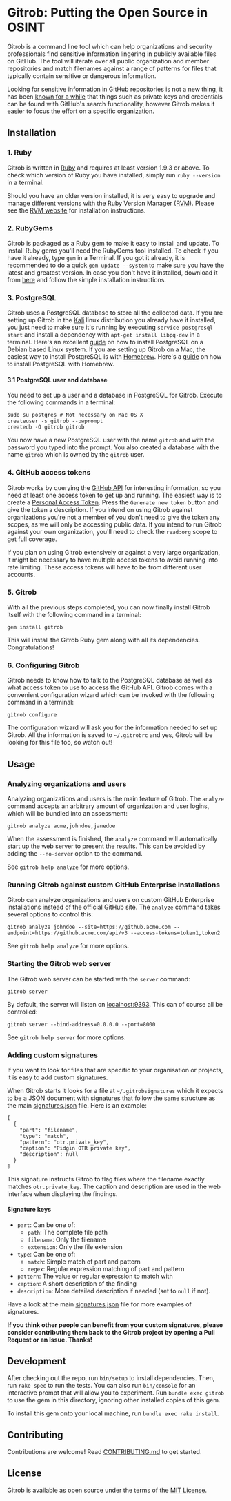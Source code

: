 # Gitrob: Putting the Open Source in OSINT

Gitrob is a command line tool which can help organizations and security professionals find sensitive information lingering in publicly available files on GitHub. The tool will iterate over all public organization and member repositories and match filenames against a range of patterns for files that typically contain sensitive or dangerous information.

Looking for sensitive information in GitHub repositories is not a new thing, it has been [known for a while](http://blog.conviso.com.br/2013/06/github-hacking-for-fun-and-sensitive.html) that things such as private keys and credentials can be found with GitHub's search functionality, however Gitrob makes it easier to focus the effort on a specific organization.

## Installation

### 1. Ruby

Gitrob is written in [Ruby](https://www.ruby-lang.org/) and requires at least version 1.9.3 or above. To check which version of Ruby you have installed, simply run `ruby --version` in a terminal.

Should you have an older version installed, it is very easy to upgrade and manage different versions with the Ruby Version Manager ([RVM](https://rvm.io/)). Please see the [RVM website](https://rvm.io/) for installation instructions.

### 2. RubyGems

Gitrob is packaged as a Ruby gem to make it easy to install and update. To install Ruby gems you'll need the RubyGems tool installed. To check if you have it already, type `gem` in a Terminal. If you got it already, it is recommended to do a quick `gem update --system` to make sure you have the latest and greatest version. In case you don't have it installed, download it from [here](https://rubygems.org/pages/download) and follow the simple installation instructions.

### 3. PostgreSQL

Gitrob uses a PostgreSQL database to store all the collected data. If you are setting up Gitrob in the [Kali](https://www.kali.org/) linux distribution you already have it installed, you just need to make sure it's running by executing `service postgresql start` and install a dependency with `apt-get install libpq-dev` in a terminal. Here's an excellent [guide](https://www.digitalocean.com/community/tutorials/how-to-install-and-use-postgresql-9-4-on-debian-8) on how to install PostgreSQL on a Debian based Linux system. If you are setting up Gitrob on a Mac, the easiest way to install PostgreSQL is with [Homebrew](http://brew.sh/). Here's a [guide](http://exponential.io/blog/2015/02/21/install-postgresql-on-mac-os-x-via-brew/) on how to install PostgreSQL with Homebrew.

#### 3.1 PostgreSQL user and database

You need to set up a user and a database in PostgreSQL for Gitrob. Execute the following commands in a terminal:

    sudo su postgres # Not necessary on Mac OS X
    createuser -s gitrob --pwprompt
    createdb -O gitrob gitrob

You now have a new PostgreSQL user with the name `gitrob` and with the password you typed into the prompt. You also created a database with the name `gitrob` which is owned by the `gitrob` user.

### 4. GitHub access tokens

Gitrob works by querying the [GitHub API](https://developer.github.com/v3/) for interesting information, so you need at least one access token to get up and running. The easiest way is to create a [Personal Access Token](https://github.com/settings/tokens). Press the `Generate new token` button and give the token a description. If you intend on using Gitrob against organizations you're not a member of you don't need to give the token any scopes, as we will only be accessing public data. If you intend to run Gitrob against your own organization, you'll need to check the `read:org` scope to get full coverage.

If you plan on using Gitrob extensively or against a very large organization, it might be necessary to have multiple access tokens to avoid running into rate limiting. These access tokens will have to be from different user accounts.

### 5. Gitrob

With all the previous steps completed, you can now finally install Gitrob itself with the following command in a terminal:

    gem install gitrob

This will install the Gitrob Ruby gem along with all its dependencies. Congratulations!

### 6. Configuring Gitrob

Gitrob needs to know how to talk to the PostgreSQL database as well as what access token to use to access the GitHub API. Gitrob comes with a convenient configuration wizard which can be invoked with the following command in a terminal:

    gitrob configure

The configuration wizard will ask you for the information needed to set up Gitrob. All the information is saved to `~/.gitrobrc` and yes, Gitrob will be looking for this file too, so watch out!

## Usage

### Analyzing organizations and users

Analyzing organizations and users is the main feature of Gitrob. The `analyze` command accepts an arbitrary amount of organization and user logins, which will be bundled into an assessment:

    gitrob analyze acme,johndoe,janedoe

When the assessment is finished, the `analyze` command will automatically start up the web server to present the results. This can be avoided by adding the `--no-server` option to the command.

See `gitrob help analyze` for more options.

### Running Gitrob against custom GitHub Enterprise installations

Gitrob can analyze organizations and users on custom GitHub Enterprise installations instead of the official GitHub site. The `analyze` command takes several options to control this:

    gitrob analyze johndoe --site=https://github.acme.com --endpoint=https://github.acme.com/api/v3 --access-tokens=token1,token2

See `gitrob help analyze` for more options.

### Starting the Gitrob web server

The Gitrob web server can be started with the `server` command:

    gitrob server

By default, the server will listen on [localhost:9393](http://localhost:9393). This can of course all be controlled:

    gitrob server --bind-address=0.0.0.0 --port=8000

See `gitrob help server` for more options.

### Adding custom signatures

If you want to look for files that are specific to your organisation or projects, it is easy to add custom signatures.

When Gitrob starts it looks for a file at `~/.gitrobsignatures` which it expects to be a JSON document with signatures that follow the same structure as the main [signatures.json](signatures.json) file. Here is an example:

    [
      {
        "part": "filename",
        "type": "match",
        "pattern": "otr.private_key",
        "caption": "Pidgin OTR private key",
        "description": null
      }
    ]

 This signature instructs Gitrob to flag files where the filename exactly matches `otr.private_key`. The caption and description are used in the web interface when displaying the findings.

#### Signature keys

 * `part`: Can be one of:
     * `path`: The complete file path
     * `filename`: Only the filename
     * `extension`: Only the file extension
 * `type`: Can be one of:
     * `match`: Simple match of part and pattern
     * `regex`: Regular expression matching of part and pattern
 * `pattern`: The value or regular expression to match with
 * `caption`: A short description of the finding
 * `description`: More detailed description if needed (set to `null` if not).

Have a look at the main [signatures.json](signatures.json) file for more examples of signatures.

**If you think other people can benefit from your custom signatures, please consider contributing them back to the Gitrob project by opening a Pull Request or an Issue. Thanks!**

## Development

After checking out the repo, run `bin/setup` to install dependencies. Then, run `rake spec` to run the tests. You can also run `bin/console` for an interactive prompt that will allow you to experiment. Run `bundle exec gitrob` to use the gem in this directory, ignoring other installed copies of this gem.

To install this gem onto your local machine, run `bundle exec rake install`.

## Contributing

Contributions are welcome! Read [CONTRIBUTING.md](CONTRIBUTING.md) to get started.

## License

Gitrob is available as open source under the terms of the [MIT License](http://opensource.org/licenses/MIT).
